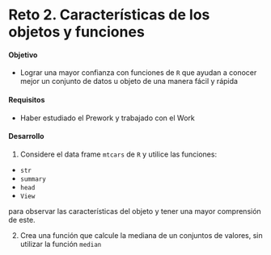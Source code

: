 # Reto 2. Características de los objetos y funciones

#### Objetivo

- Lograr una mayor confianza con funciones de `R` que ayudan a conocer mejor un conjunto de datos u objeto de una manera fácil y rápida

#### Requisitos

- Haber estudiado el Prework y trabajado con el Work

#### Desarrollo

1. Considere el data frame `mtcars` de `R` y utilice las funciones: 
- `str`
- `summary`
- `head` 
- `View` 

para observar las características del objeto y tener una mayor comprensión de este.

2. Crea una función que calcule la mediana de un conjuntos de valores, sin utilizar la función `median`
